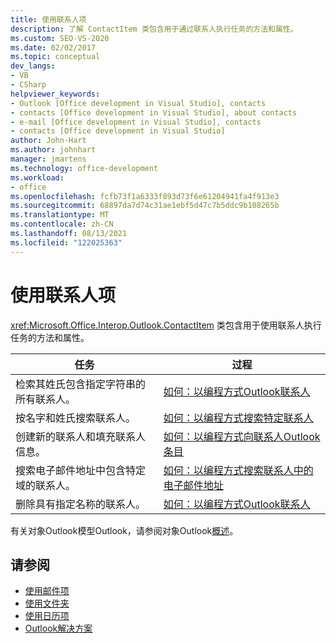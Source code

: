 ```yaml
---
title: 使用联系人项
description: 了解 ContactItem 类包含用于通过联系人执行任务的方法和属性。
ms.custom: SEO-VS-2020
ms.date: 02/02/2017
ms.topic: conceptual
dev_langs:
- VB
- CSharp
helpviewer_keywords:
- Outlook [Office development in Visual Studio], contacts
- contacts [Office development in Visual Studio], about contacts
- e-mail [Office development in Visual Studio], contacts
- contacts [Office development in Visual Studio]
author: John-Hart
ms.author: johnhart
manager: jmartens
ms.technology: office-development
ms.workload:
- office
ms.openlocfilehash: fcfb73f1a6333f893d73f6e61204941fa4f913e3
ms.sourcegitcommit: 68897da7d74c31ae1ebf5d47c7b5ddc9b108265b
ms.translationtype: MT
ms.contentlocale: zh-CN
ms.lasthandoff: 08/13/2021
ms.locfileid: "122025363"
---
```

# <a name="work-with-contact-items"></a>使用联系人项
  <xref:Microsoft.Office.Interop.Outlook.ContactItem> 类包含用于使用联系人执行任务的方法和属性。

|任务|过程|
|----------|---------------|
|检索其姓氏包含指定字符串的所有联系人。|[如何：以编程方式Outlook联系人](../vsto/how-to-programmatically-access-outlook-contacts.md)|
|按名字和姓氏搜索联系人。|[如何：以编程方式搜索特定联系人](../vsto/how-to-programmatically-search-for-a-specific-contact.md)|
|创建新的联系人和填充联系人信息。|[如何：以编程方式向联系人Outlook条目](../vsto/how-to-programmatically-add-an-entry-to-outlook-contacts.md)|
|搜索电子邮件地址中包含特定域的联系人。|[如何：以编程方式搜索联系人中的电子邮件地址](../vsto/how-to-programmatically-search-for-an-e-mail-address-in-contacts.md)|
|删除具有指定名称的联系人。|[如何：以编程方式Outlook联系人](../vsto/how-to-programmatically-delete-outlook-contacts.md)|

 有关对象Outlook模型Outlook，请参阅对象Outlook[概述](../vsto/outlook-object-model-overview.md)。

## <a name="see-also"></a>请参阅
- [使用邮件项](../vsto/working-with-mail-items.md)
- [使用文件夹](../vsto/working-with-folders.md)
- [使用日历项](../vsto/working-with-calendar-items.md)
- [Outlook解决方案](../vsto/outlook-solutions.md)

